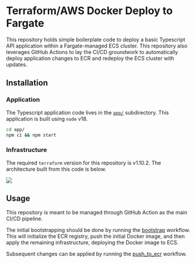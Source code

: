 # Terraform/AWS Docker Deploy to Fargate

This repository holds simple boilerplate code to deploy a basic Typescript API application within a Fargate-managed ECS cluster.
This repository also leverages GitHub Actions to lay the CI/CD groundwork to automatically deploy application changes to ECR and redeploy the ECS cluster with updates.

## Installation

### Application

The Typescript application code lives in the [`app/`](app/) subdirectory. This application is built using `node` v18.

```bash
cd app/
npm ci && npm start
```

### Infrastructure

The required `terraform` version for this repository is v1.10.2. The architecture built from this code is below.

![](assets/architecture/architecture.svg)

## Usage

This repository is meant to be managed through GitHub Action as the main CI/CD pipeline.

The initial bootstrapping should be done by running the [bootstrap](.github/workflows/bootstrap.yml) workflow. This will initialize the ECR registry, push the initial Docker image, and then apply the remaining infrastructure, deploying the Docker image to ECS.

Subsequent changes can be applied by running the [push_to_ecr](.github/workflows/push_to_ecr.yml) workflow.

